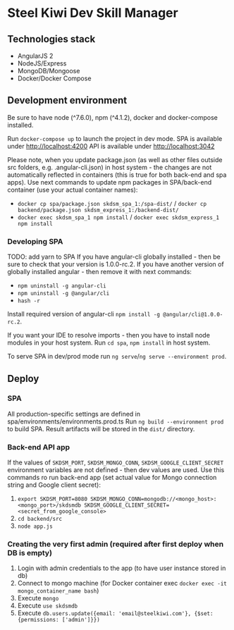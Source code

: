 # Steel Kiwi Dev Skill Manager

## Technologies stack

* AngularJS 2
* NodeJS/Express
* MongoDB/Mongoose
* Docker/Docker Compose

## Development environment

Be sure to have node (^7.6.0), npm (^4.1.2), docker and docker-compose installed.

Run `docker-compose up` to launch the project in dev mode.
SPA is available under [http://localhost:4200](http://localhost:4200)
API is available under [http://localhost:3042](http://localhost:3042)

Please note, when you update package.json (as well as other files outside src folders, e.g. .angular-cli.json) in host system - the changes are not automatically reflected in containers (this is true for both back-end and spa apps).
Use next commands to update npm packages in SPA/back-end container (use your actual container names):

* `docker cp spa/package.json skdsm_spa_1:/spa-dist/` / `docker cp backend/package.json skdsm_express_1:/backend-dist/`
* `docker exec skdsm_spa_1 npm install` / `docker exec skdsm_express_1 npm install`

### Developing SPA

TODO: add yarn to SPA
If you have angular-cli globally installed - then be sure to check that your version is 1.0.0-rc.2.
If you have another version of globally installed angular - then remove it with next commands:

* `npm uninstall -g angular-cli`
* `npm uninstall -g @angular/cli`
* `hash -r`

Install required version of angular-cli `npm install -g @angular/cli@1.0.0-rc.2`.

If you want your IDE to resolve imports - then you have to install node modules in your host system. Run `cd spa`, `npm install` in host system.

To serve SPA in dev/prod mode run `ng serve`/`ng serve --environment prod`.

## Deploy

### SPA

All production-specific settings are defined in spa/environments/environments.prod.ts
Run `ng build --environment prod` to build SPA. Result artifacts will be stored in the `dist/` directory.

### Back-end API app

If the values of `SKDSM_PORT`, `SKDSM_MONGO_CONN`, `SKDSM_GOOGLE_CLIENT_SECRET` environment variables are not defined - then dev values are used. Use this commands ro run back-end app (set actual value for Mongo connection string and Google client secret):

1. `export SKDSM_PORT=8080 SKDSM_MONGO_CONN=mongodb://<mongo_host>:<mongo_port>/skdsmdb SKDSM_GOOGLE_CLIENT_SECRET=<secret_from_google_console>`
1. `cd backend/src`
1. `node app.js`


### Creating the very first admin (required after first deploy when DB is empty)

1. Login with admin credentials to the app (to have user instance stored in db)
1. Connect to mongo machine (for Docker container exec `docker exec -it mongo_container_name bash`)
1. Execute `mongo`
1. Execute `use skdsmdb`
1. Execute `db.users.update({email: 'email@steelkiwi.com'}, {$set: {permissions: ['admin']}})`

